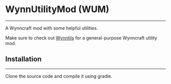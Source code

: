 # WynnUtilityMod (WUM)

------------

A Wynncraft mod with some helpful utilities.

Make sure to check out [Wynntils](https://github.com/Wynntils/Wynntils/) for a general-purpose Wynncraft utility mod.


## Installation

------------
Clone the source code and compile it using gradle. 